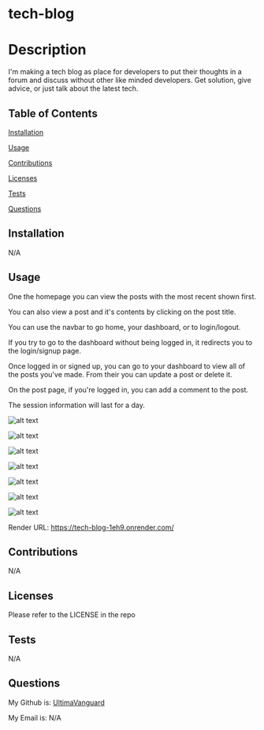 # tech-blog
  
# Description

  I'm making a tech blog as place for developers to put their thoughts in a forum and discuss without other like minded developers. Get solution, give advice, or just talk about the latest tech.

## Table of Contents
  [Installation](#installation)

  [Usage](#usage)

  [Contributions](#contributions)

  [Licenses](#licenses)

  [Tests](#tests)

  [Questions](#questions)
  
## Installation
  
  N/A
  
## Usage
  
  One the homepage you can view the posts with the most recent shown first.

  You can also view a post and it's contents by clicking on the post title.

  You can use the navbar to go home, your dashboard, or to login/logout.

  If you try to go to the dashboard without being logged in, it redirects you to the login/signup page.

  Once logged in or signed up, you can go to your dashboard to view all of the posts you've made. From their you can update a post or delete it.

  On the post page, if you're logged in, you can add a comment to the post.

  The session information will last for a day.

  ![alt text](https://github.com/UltimaVanguard/tech-blog/blob/main/assets/images/homepage.png)

  ![alt text](https://github.com/UltimaVanguard/tech-blog/blob/main/assets/images/login.png)

  ![alt text](https://github.com/UltimaVanguard/tech-blog/blob/main/assets/images/dashboard.png)

  ![alt text](https://github.com/UltimaVanguard/tech-blog/blob/main/assets/update-modal.png)

  ![alt text](https://github.com/UltimaVanguard/tech-blog/blob/main/assets/new-post.png)

  ![alt text](https://github.com/UltimaVanguard/tech-blog/blob/main/assets/post.png)

  ![alt text](https://github.com/UltimaVanguard/tech-blog/blob/main/assets/comment-modal.png)

  Render URL: https://tech-blog-1eh9.onrender.com/
  
## Contributions
  
  N/A
  
## Licenses
  
  Please refer to the LICENSE in the repo

## Tests

  N/A

## Questions

  My Github is: [UltimaVanguard](https://github.com/UltimaVanguard)

  My Email is: N/A